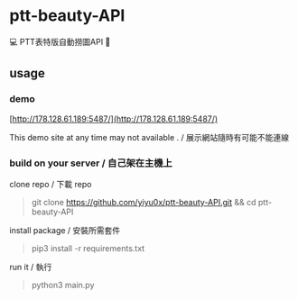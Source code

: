 # ptt-beauty-API
💻 PTT表特版自動撈圖API 🤖️



## usage

### demo

[http://178.128.61.189:5487/](http://178.128.61.189:5487/)

This demo site at any time may not available . / 展示網站隨時有可能不能連線

### build on your server / 自己架在主機上

clone repo  / 下載 repo
> git clone https://github.com/yiyu0x/ptt-beauty-API.git && cd ptt-beauty-API

install package / 安裝所需套件
> pip3 install -r requirements.txt

run it / 執行
> python3 main.py

